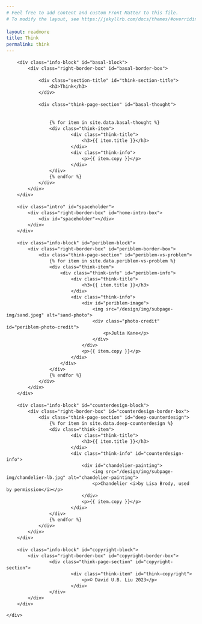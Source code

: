 ```yaml
---
# Feel free to add content and custom Front Matter to this file.
# To modify the layout, see https://jekyllrb.com/docs/themes/#overriding-theme-defaults

layout: readmore
title: Think
permalink: think
---
```


<head>
    <meta charset="UTF-8" />
    <meta name="viewport" content="width=device-width">
</head>

<body id="think-body">
    <div id="wrapper">
    
        
        <div class="info-block" id="basal-block">
            <div class="right-border-box" id="basal-border-box">
            
                <div class="section-title" id="think-section-title">
                    <h3>Think</h3>
                </div>
               
                <div class="think-page-section" id="basal-thought">
                    

                    {% for item in site.data.basal-thought %}
                    <div class="think-item">
                            <div class="think-title">
                                <h3>{{ item.title }}</h3>
                            </div>
                            <div class="think-info">
                                <p>{{ item.copy }}</p>
                            </div>
                    </div>
                    {% endfor %}
                </div>
            </div>
        </div>

        <div class="intro" id="spaceholder">
            <div class="right-border-box" id="home-intro-box">
                <div id="spaceholder"></div>
            </div>
        </div>

        <div class="info-block" id="periblem-block">
            <div class="right-border-box" id="periblem-border-box">
                <div class="think-page-section" id="periblem-vs-problem">
                    {% for item in site.data.periblem-vs-problem %}
                    <div class="think-item">
                        <div class="think-info" id="periblem-info">
                            <div class="think-title">
                                <h3>{{ item.title }}</h3>
                            </div>
                            <div class="think-info">
                                <div id="periblem-image">
                                    <img src="/design/img/subpage-img/sand.jpeg" alt="sand-photo">
                                    <div class="photo-credit" id="periblem-photo-credit">
                                        <p>Julia Kane</p>
                                    </div>
                                </div>
                                <p>{{ item.copy }}</p>
                            </div>
                        </div>
                    </div>
                    {% endfor %}
                </div>
            </div>
        </div>

        <div class="info-block" id="counterdesign-block">
            <div class="right-border-box" id="counterdesign-border-box">
                <div class="think-page-section" id="deep-counterdesign">
                    {% for item in site.data.deep-counterdesign %}
                    <div class="think-item">
                            <div class="think-title">
                                <h3>{{ item.title }}</h3>
                            </div>
                            <div class="think-info" id="counterdesign-info">
                                <div id="chandelier-painting">
                                    <img src="/design/img/subpage-img/chandelier-lb.jpg" alt="chandelier-painting">
                                    <p>Chandelier <i>by Lisa Brody, used by permission</i></p>
                                </div>
                                <p>{{ item.copy }}</p>
                            </div>
                    </div>
                    {% endfor %}
                </div>
            </div>
        </div>

        <div class="info-block" id="copyright-block">
            <div class="right-border-box" id="copyright-border-box">
                    <div class="think-page-section" id="copyright-section">
                            <div class="think-item" id="think-copyright">
                                <p>© David U.B. Liu 2023</p>
                            </div>
                    </div>
            </div>
        </div>
<!-- 
        <div class="info-block" id="chandelier-block">
            <div class="right-border-box" id="chandelier-border-box">
                <div id="chandelier-painting">
                    <img src="/design/img/subpage-img/chandelier-lb.jpg" alt="chandelier-painting">
                    <p><i>Chandelier</i> by Lisa Brody, used by permission</p>
                </div>
            </div>
        </div> -->



    </div>
</body>